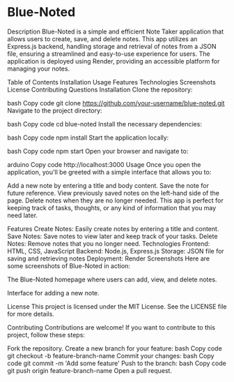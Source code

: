 # Blue-Noted
Description
Blue-Noted is a simple and efficient Note Taker application that allows users to create, save, and delete notes. This app utilizes an Express.js backend, handling storage and retrieval of notes from a JSON file, ensuring a streamlined and easy-to-use experience for users. The application is deployed using Render, providing an accessible platform for managing your notes.

Table of Contents
Installation
Usage
Features
Technologies
Screenshots
License
Contributing
Questions
Installation
Clone the repository:

bash
Copy code
git clone https://github.com/your-username/blue-noted.git
Navigate to the project directory:

bash
Copy code
cd blue-noted
Install the necessary dependencies:

bash
Copy code
npm install
Start the application locally:

bash
Copy code
npm start
Open your browser and navigate to:

arduino
Copy code
http://localhost:3000
Usage
Once you open the application, you'll be greeted with a simple interface that allows you to:

Add a new note by entering a title and body content.
Save the note for future reference.
View previously saved notes on the left-hand side of the page.
Delete notes when they are no longer needed.
This app is perfect for keeping track of tasks, thoughts, or any kind of information that you may need later.

Features
Create Notes: Easily create notes by entering a title and content.
Save Notes: Save notes to view later and keep track of your tasks.
Delete Notes: Remove notes that you no longer need.
Technologies
Frontend: HTML, CSS, JavaScript
Backend: Node.js, Express.js
Storage: JSON file for saving and retrieving notes
Deployment: Render
Screenshots
Here are some screenshots of Blue-Noted in action:

The Blue-Noted homepage where users can add, view, and delete notes.

Interface for adding a new note.

License
This project is licensed under the MIT License. See the LICENSE file for more details.

Contributing
Contributions are welcome! If you want to contribute to this project, follow these steps:

Fork the repository.
Create a new branch for your feature:
bash
Copy code
git checkout -b feature-branch-name
Commit your changes:
bash
Copy code
git commit -m 'Add some feature'
Push to the branch:
bash
Copy code
git push origin feature-branch-name
Open a pull request.